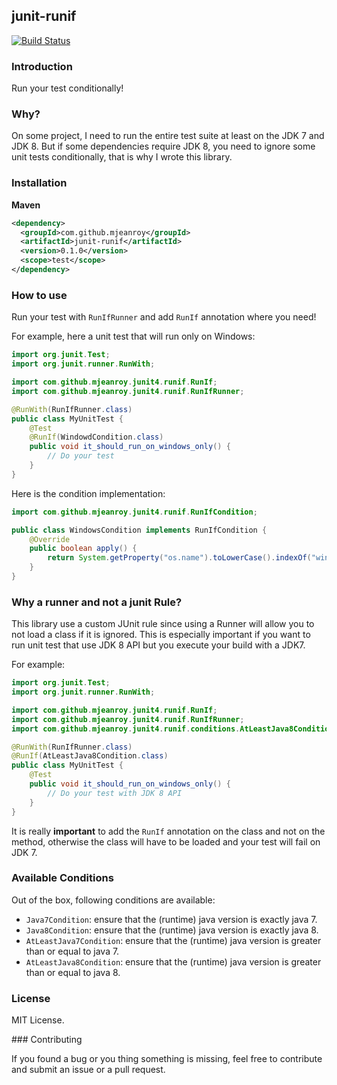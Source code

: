 ## junit-runif

[![Build Status](https://travis-ci.org/mjeanroy/junit-runif.svg?branch=master)](https://travis-ci.org/mjeanroy/junit-runif)

### Introduction

Run your test conditionally!

### Why?

On some project, I need to run the entire test suite at least on the JDK 7 and JDK 8.
But if some dependencies require JDK 8, you need to ignore some unit tests conditionally, that is why I wrote this library.

### Installation

**Maven**

```xml
<dependency>
  <groupId>com.github.mjeanroy</groupId>
  <artifactId>junit-runif</artifactId>
  <version>0.1.0</version>
  <scope>test</scope>
</dependency>
```

### How to use

Run your test with `RunIfRunner` and add `RunIf` annotation where you need!

For example, here a unit test that will run only on Windows:

```java
import org.junit.Test;
import org.junit.runner.RunWith;

import com.github.mjeanroy.junit4.runif.RunIf;
import com.github.mjeanroy.junit4.runif.RunIfRunner;

@RunWith(RunIfRunner.class)
public class MyUnitTest {
    @Test
    @RunIf(WindowdCondition.class)
    public void it_should_run_on_windows_only() {
        // Do your test
    }
}
```

Here is the condition implementation:

```java
import com.github.mjeanroy.junit4.runif.RunIfCondition;

public class WindowsCondition implements RunIfCondition {
    @Override
    public boolean apply() {
        return System.getProperty("os.name").toLowerCase().indexOf("win") >= 0;
    }
}
```

### Why a runner and not a junit Rule?

This library use a custom JUnit rule since using a Runner will allow you to not load a class if it is ignored.
This is especially important if you want to run unit test that use JDK 8 API but you execute your build with a JDK7.

For example:

```java
import org.junit.Test;
import org.junit.runner.RunWith;

import com.github.mjeanroy.junit4.runif.RunIf;
import com.github.mjeanroy.junit4.runif.RunIfRunner;
import com.github.mjeanroy.junit4.runif.conditions.AtLeastJava8Condition;

@RunWith(RunIfRunner.class)
@RunIf(AtLeastJava8Condition.class)
public class MyUnitTest {
    @Test
    public void it_should_run_on_windows_only() {
        // Do your test with JDK 8 API
    }
}
```

It is really **important** to add the `RunIf` annotation on the class and not on the method, otherwise the class will have to be loaded and your test will fail on JDK 7.

### Available Conditions

Out of the box, following conditions are available:

- `Java7Condition`: ensure that the (runtime) java version is exactly java 7.
- `Java8Condition`: ensure that the (runtime) java version is exactly java 8.
- `AtLeastJava7Condition`: ensure that the (runtime) java version is greater than or equal to java 7.
- `AtLeastJava8Condition`: ensure that the (runtime) java version is greater than or equal to java 8.

### License

MIT License.

### Contributing

If you found a bug or you thing something is missing, feel free to contribute and submit an issue or a pull request.
